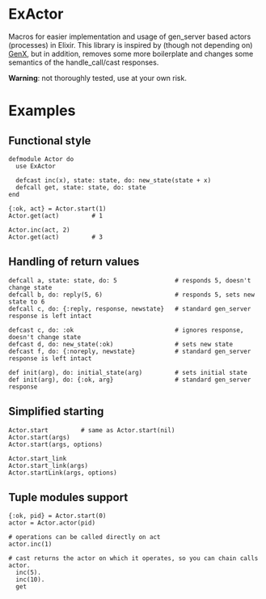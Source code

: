 ExActor
=======
Macros for easier implementation and usage of gen_server based actors (processes) in Elixir.
This library is inspired by (though not depending on) [GenX](https://github.com/yrashk/genx), but in addition, removes some more boilerplate and changes some semantics of the handle_call/cast responses.

__Warning__: not thoroughly tested, use at your own risk.

# Examples

## Functional style
    defmodule Actor do
      use ExActor
      
      defcast inc(x), state: state, do: new_state(state + x)
      defcall get, state: state, do: state
    end
    
    {:ok, act} = Actor.start(1)
    Actor.get(act)         # 1
    
    Actor.inc(act, 2)
    Actor.get(act)         # 3
    

## Handling of return values

    defcall a, state: state, do: 5                # responds 5, doesn't change state
    defcall b, do: reply(5, 6)                    # responds 5, sets new state to 6
    defcall c, do: {:reply, response, newstate}   # standard gen_server response is left intact
    
    defcast c, do: :ok                            # ignores response, doesn't change state
    defcast d, do: new_state(:ok)                 # sets new state
    defcast f, do: {:noreply, newstate}           # standard gen_server response is left intact
    
    def init(arg), do: initial_state(arg)         # sets initial state
    def init(arg), do: {:ok, arg}                 # standard gen_server response    
    
## Simplified starting
    
    Actor.start         # same as Actor.start(nil)
    Actor.start(args)
    Actor.start(args, options)
    
    Actor.start_link
    Actor.start_link(args)
    Actor.startLink(args, options)
    
## Tuple modules support
    {:ok, pid} = Actor.start(0)
    actor = Actor.actor(pid)
    
    # operations can be called directly on act
    actor.inc(1)
    
    # cast returns the actor on which it operates, so you can chain calls
    actor.
      inc(5).
      inc(10).
      get
